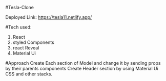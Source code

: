 #Tesla-Clone

Deployed Link: https://tesla11.netlify.app/


#Tech used:
1. React
2. styled Components
3. react Reveal
4. Material Ui

#Approach 
Create Each section of Model and change it by sending props by their parents components
Create Header section by using Material Ui CSS and other stacks.
